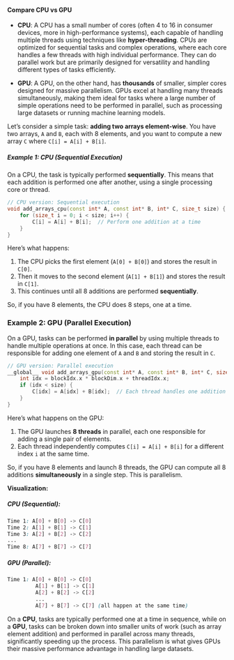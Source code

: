 #### Compare CPU vs GPU

-   **CPU**: A CPU has a small number of cores (often 4 to 16 in consumer devices, more in high-performance systems), each capable of handling multiple threads using techniques like **hyper-threading**. CPUs are optimized for sequential tasks and complex operations, where each core handles a few threads with high individual performance. They can do parallel work but are primarily designed for versatility and handling different types of tasks efficiently.
    
-   **GPU**: A GPU, on the other hand, has **thousands** of smaller, simpler cores designed for massive parallelism. GPUs excel at handling many threads simultaneously, making them ideal for tasks where a large number of simple operations need to be performed in parallel, such as processing large datasets or running machine learning models.

Let’s consider a simple task: **adding two arrays element-wise**. You have two arrays, `A` and `B`, each with 8 elements, and you want to compute a new array `C` where `C[i] = A[i] + B[i]`.

##### Example 1: CPU (Sequential Execution)

On a CPU, the task is typically performed **sequentially**. This means that each addition is performed one after another, using a single processing core or thread.

```cpp
// CPU version: Sequential execution
void add_arrays_cpu(const int* A, const int* B, int* C, size_t size) {
    for (size_t i = 0; i < size; i++) {
        C[i] = A[i] + B[i];  // Perform one addition at a time
    }
}
```
Here’s what happens:

1.  The CPU picks the first element (`A[0] + B[0]`) and stores the result in `C[0]`.
2.  Then it moves to the second element (`A[1] + B[1]`) and stores the result in `C[1]`.
3.  This continues until all 8 additions are performed **sequentially**.

So, if you have 8 elements, the CPU does 8 steps, one at a time.

### Example 2: GPU (Parallel Execution)

On a GPU, tasks can be performed **in parallel** by using multiple threads to handle multiple operations at once. In this case, each thread can be responsible for adding one element of `A` and `B` and storing the result in `C`.
```cpp
// GPU version: Parallel execution
__global__ void add_arrays_gpu(const int* A, const int* B, int* C, size_t size) {
    int idx = blockIdx.x * blockDim.x + threadIdx.x;
    if (idx < size) {
        C[idx] = A[idx] + B[idx];  // Each thread handles one addition
    }
}
```
Here’s what happens on the GPU:

1.  The GPU launches **8 threads** in parallel, each one responsible for adding a single pair of elements.
2.  Each thread independently computes `C[i] = A[i] + B[i]` for a different index `i` at the same time.

So, if you have 8 elements and launch 8 threads, the GPU can compute all 8 additions **simultaneously** in a single step. This is parallelism.

 **Visualization:**

##### CPU (Sequential):
```css
Time 1: A[0] + B[0] -> C[0]
Time 2: A[1] + B[1] -> C[1]
Time 3: A[2] + B[2] -> C[2]
...
Time 8: A[7] + B[7] -> C[7]
```
##### GPU (Parallel):
```css
Time 1: A[0] + B[0] -> C[0]
         A[1] + B[1] -> C[1]
         A[2] + B[2] -> C[2]
         ...
         A[7] + B[7] -> C[7] (all happen at the same time)
```
On a **CPU**, tasks are typically performed one at a time in sequence, while on a **GPU**, tasks can be broken down into smaller units of work (such as array element addition) and performed in parallel across many threads, significantly speeding up the process. This parallelism is what gives GPUs their massive performance advantage in handling large datasets.
